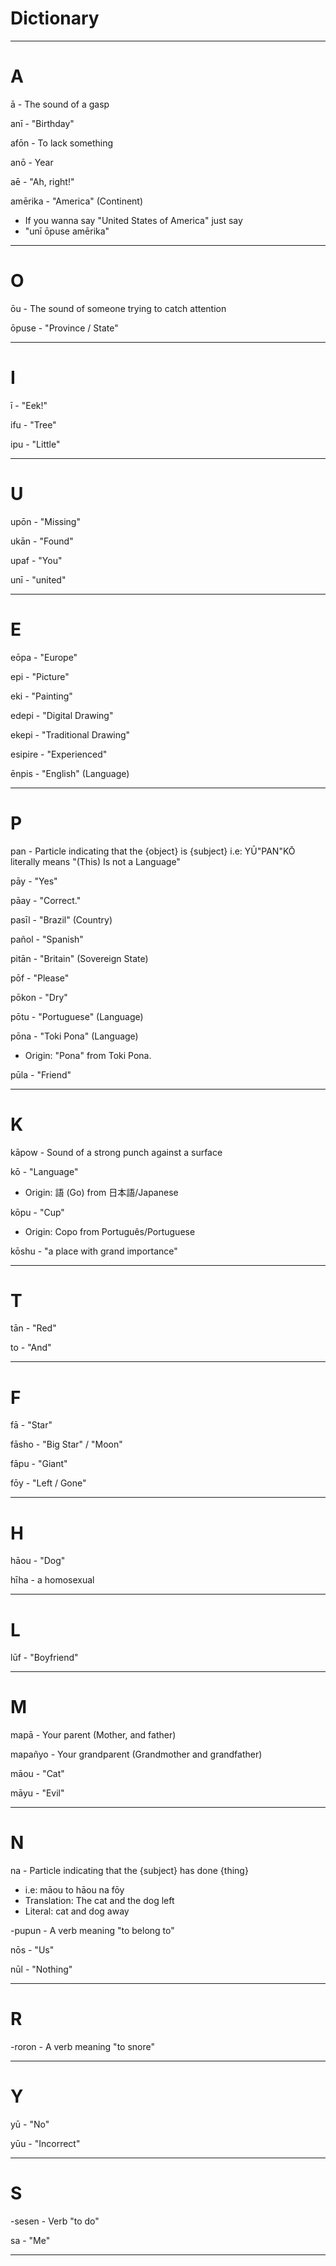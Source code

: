 # Dictionary

---
# A

ā - The sound of a gasp

anī - "Birthday"

afōn - To lack something

anō - Year

aē - "Ah, right!"

amērika - "America" (Continent)
- If you wanna say "United States of America" just say
- "unī ōpuse amērika"

---
# O

ōu - The sound of someone trying to catch attention

ōpuse - "Province / State"

---
# I

ī - "Eek!"

ifu - "Tree"

ipu - "Little"

---
# U

upōn - "Missing"

ukān - "Found"

upaf - "You"

unī - "united"

---
# E

eōpa - "Europe"

epi - "Picture"

eki - "Painting"

edepi - "Digital Drawing"

ekepi - "Traditional Drawing"

esipire - "Experienced"

ēnpis - "English" (Language)

---
# P

pan - Particle indicating that the {object} is {subject}
	i.e: YŪ"PAN"KŌ literally means "(This) Is not a Language"

pāy - "Yes"

pāay - "Correct."

pasīl - "Brazil" (Country)

pañol - "Spanish"

pitān - "Britain" (Sovereign State)

pōf - "Please"

pōkon - "Dry"

pōtu - "Portuguese" (Language)

pōna - "Toki Pona" (Language)
- Origin: "Pona" from Toki Pona.

pūla - "Friend"

---
# K

kāpow - Sound of a strong punch against a surface

kō - "Language"
- Origin: 語 (Go) from 日本語/Japanese

kōpu - "Cup"
- Origin: Copo from Português/Portuguese

kōshu - "a place with grand importance"

---
# T

tān - "Red"

to - "And"

---
# F

fā - "Star"

fāsho - "Big Star" / "Moon"

fāpu - "Giant"

fōy - "Left / Gone"


---
# H

hāou - "Dog"

hīha - a homosexual

---
# L

lūf - "Boyfriend"

---
# M

mapā - Your parent (Mother, and father)

mapañyo - Your grandparent (Grandmother and grandfather)

māou - "Cat"

māyu - "Evil"

---
# N

na - Particle indicating that the {subject} has done {thing}
- i.e: māou to hāou na fōy
- Translation: The cat and the dog left
- Literal: cat and dog away

-pupun - A verb meaning "to belong to"

nōs - "Us"

nūl - "Nothing"

---
# R

-roron - A verb meaning "to snore"

---
# Y

yū - "No"

yūu - "Incorrect"

---
# S

-sesen - Verb "to do"

sa - "Me"

---